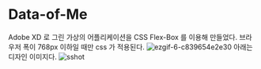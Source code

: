 # Data-of-Me
Adobe XD 로 그린 가상의 어플리케이션을 CSS Flex-Box 를 이용해 만들었다. 
브라우저 폭이 768px 이하일 때만 css 가 적용된다.
![ezgif-6-c839654e2e30](https://user-images.githubusercontent.com/87839931/138852231-7f091563-3e6a-4fdb-81aa-b699015481c3.gif)
아래는 디자인 이미지다.
![sshot](https://user-images.githubusercontent.com/87839931/138852504-7bdaf34b-1a3a-4fb1-8577-8f4eda3c7923.jpg)
